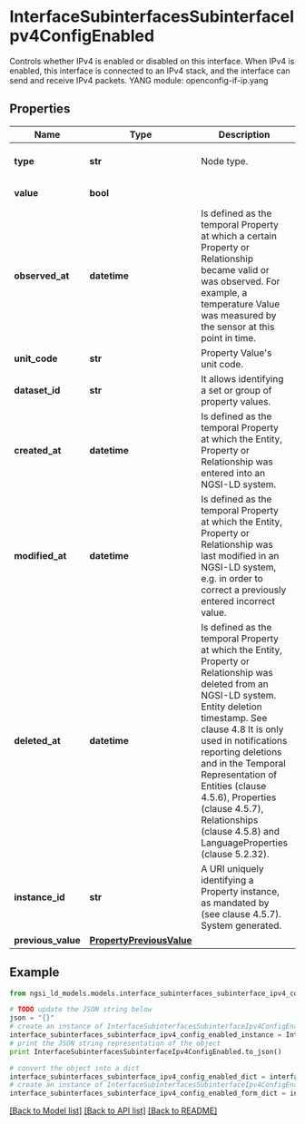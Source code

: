 # InterfaceSubinterfacesSubinterfaceIpv4ConfigEnabled

Controls whether IPv4 is enabled or disabled on this interface. When IPv4 is enabled, this interface is connected to an IPv4 stack, and the interface can send and receive IPv4 packets.  YANG module: openconfig-if-ip.yang 

## Properties

Name | Type | Description | Notes
------------ | ------------- | ------------- | -------------
**type** | **str** | Node type.  | [optional] [default to 'Property']
**value** | **bool** |  | [default to True]
**observed_at** | **datetime** | Is defined as the temporal Property at which a certain Property or Relationship became valid or was observed. For example, a temperature Value was measured by the sensor at this point in time.  | [optional] 
**unit_code** | **str** | Property Value&#39;s unit code.  | [optional] 
**dataset_id** | **str** | It allows identifying a set or group of property values.  | [optional] 
**created_at** | **datetime** | Is defined as the temporal Property at which the Entity, Property or Relationship was entered into an NGSI-LD system.  | [optional] [readonly] 
**modified_at** | **datetime** | Is defined as the temporal Property at which the Entity, Property or Relationship was last modified in an NGSI-LD system, e.g. in order to correct a previously entered incorrect value.  | [optional] [readonly] 
**deleted_at** | **datetime** | Is defined as the temporal Property at which the Entity, Property or Relationship was deleted from an NGSI-LD system.  Entity deletion timestamp. See clause 4.8 It is only used in notifications reporting deletions and in the Temporal Representation of Entities (clause 4.5.6), Properties (clause 4.5.7), Relationships (clause 4.5.8) and LanguageProperties (clause 5.2.32).  | [optional] [readonly] 
**instance_id** | **str** | A URI uniquely identifying a Property instance, as mandated by (see clause 4.5.7). System generated.  | [optional] [readonly] 
**previous_value** | [**PropertyPreviousValue**](PropertyPreviousValue.md) |  | [optional] 

## Example

```python
from ngsi_ld_models.models.interface_subinterfaces_subinterface_ipv4_config_enabled import InterfaceSubinterfacesSubinterfaceIpv4ConfigEnabled

# TODO update the JSON string below
json = "{}"
# create an instance of InterfaceSubinterfacesSubinterfaceIpv4ConfigEnabled from a JSON string
interface_subinterfaces_subinterface_ipv4_config_enabled_instance = InterfaceSubinterfacesSubinterfaceIpv4ConfigEnabled.from_json(json)
# print the JSON string representation of the object
print InterfaceSubinterfacesSubinterfaceIpv4ConfigEnabled.to_json()

# convert the object into a dict
interface_subinterfaces_subinterface_ipv4_config_enabled_dict = interface_subinterfaces_subinterface_ipv4_config_enabled_instance.to_dict()
# create an instance of InterfaceSubinterfacesSubinterfaceIpv4ConfigEnabled from a dict
interface_subinterfaces_subinterface_ipv4_config_enabled_form_dict = interface_subinterfaces_subinterface_ipv4_config_enabled.from_dict(interface_subinterfaces_subinterface_ipv4_config_enabled_dict)
```
[[Back to Model list]](../README.md#documentation-for-models) [[Back to API list]](../README.md#documentation-for-api-endpoints) [[Back to README]](../README.md)


